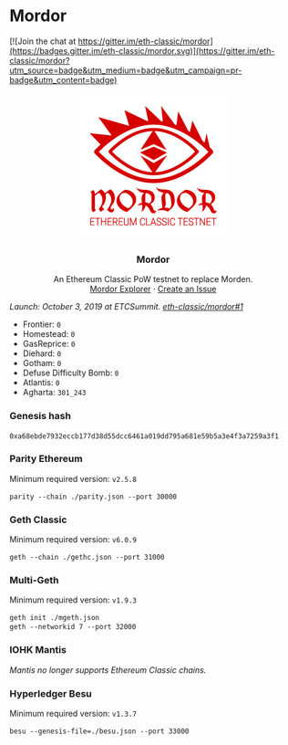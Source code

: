 # Mordor
[![Join the chat at https://gitter.im/eth-classic/mordor](https://badges.gitter.im/eth-classic/mordor.svg)](https://gitter.im/eth-classic/mordor?utm_source=badge&utm_medium=badge&utm_campaign=pr-badge&utm_content=badge)

<p align="center">
<img src="https://github.com/stevanlohja/ETC_Gifs/blob/master/mordor_testnet/mordor_logo.png?raw=true">
</p>

<center>
  <h3 align="center">Mordor</h3>
  <p align="center">
    An Ethereum Classic PoW testnet to replace Morden.
    <br />
    <a href="https://mordorexplorer.ethernode.io/">Mordor Explorer</a>
    ·
    <a href="https://github.com/eth-classic/mordor/issues/new">Create an Issue</a>
  </p>
</center>

_Launch: October 3, 2019 at ETCSummit. [eth-classic/mordor#1](https://github.com/eth-classic/mordor/issues/1)_

- Frontier: `0`
- Homestead: `0`
- GasReprice: `0`
- Diehard: `0`
- Gotham: `0`
- Defuse Difficulty Bomb: `0`
- Atlantis: `0`
- Agharta: `301_243`

### Genesis hash

```
0xa68ebde7932eccb177d38d55dcc6461a019dd795a681e59b5a3e4f3a7259a3f1
```

### Parity Ethereum

Minimum required version: `v2.5.8`

```
parity --chain ./parity.json --port 30000
```

### Geth Classic

Minimum required version: `v6.0.9`

```
geth --chain ./gethc.json --port 31000
```

### Multi-Geth

Minimum required version: `v1.9.3`

```
geth init ./mgeth.json
geth --networkid 7 --port 32000
```

### IOHK Mantis

_Mantis no longer supports Ethereum Classic chains._

### Hyperledger Besu

Minimum required version: `v1.3.7`

```
besu --genesis-file=./besu.json --port 33000
```
